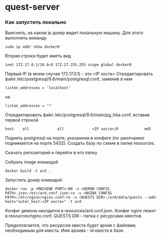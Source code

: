 # quest-server

### Как запустить локально
Выяснить, на каком ip докер видит локальную машину. Для этого выполнить команду
```
sudo ip addr show docker0
```
Вторая строка будет иметь вид
```
inet 172.17.0.1/16 brd 172.17.255.255 scope global docker0
```
Первый IP (в моем случае 172.17.0.1) - это <IP хоста>
Отредактировать файл /etc/postgresql/9.6/main/postgresql.conf, заменив в нем
```
listen_addresses = 'localhost'
```
на
```
listen_addresses = '*'
```
Отредактировать файл /etc/postgresql/9.6/main/pg_hba.conf, вставив первой строкой
```
host    all             all             <IP хоста>/0            md5
```
Поднять postgresql на порте, указанном в конфиге (по умолчанию поднимается на порте 5432).
Создать базу по схеме в папке resources.

Скачать репозиторий и перейти в его папку

Собрать image командой
```
docker build -t ard .
```
Запустить докер командой:
```
docker run -p <MACHINE PORT>:80 -v <DEMON CONFIG PATH>.json:/etc/ard.conf.json:ro -v <NGINX CONFIG PATH>:/etc/nginx/nginx.conf:ro -v <QUESTS DIR>:/ard/data/quests --add-host="outer_host:<IP хоста>" -t ard
```
Конфиг демона находится в resources/ard.conf.json. Конфиг nginx лежит в resources/nginx.conf. QUESTS DIR - папка с ресурсами квестов.

Предоплагается, что ресурсом квеста будет архив с файлами, необходимым для квеста. Имя архива - id квеста в базе.

